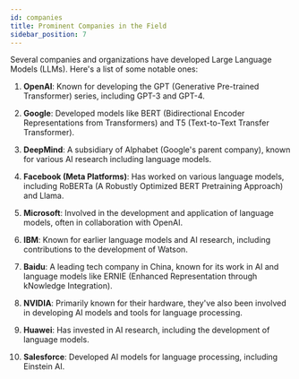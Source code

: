 ```yaml
---
id: companies
title: Prominent Companies in the Field
sidebar_position: 7
---
```


Several companies and organizations have developed Large Language Models (LLMs). Here's a list of some notable ones:

1. **OpenAI**: Known for developing the GPT (Generative Pre-trained Transformer) series, including GPT-3 and GPT-4.

2. **Google**: Developed models like BERT (Bidirectional Encoder Representations from Transformers) and T5 (Text-to-Text Transfer Transformer).

3. **DeepMind**: A subsidiary of Alphabet (Google's parent company), known for various AI research including language models.

4. **Facebook (Meta Platforms)**: Has worked on various language models, including RoBERTa (A Robustly Optimized BERT Pretraining Approach) and Llama.

5. **Microsoft**: Involved in the development and application of language models, often in collaboration with OpenAI.

6. **IBM**: Known for earlier language models and AI research, including contributions to the development of Watson.

7. **Baidu**: A leading tech company in China, known for its work in AI and language models like ERNIE (Enhanced Representation through kNowledge Integration).

8. **NVIDIA**: Primarily known for their hardware, they've also been involved in developing AI models and tools for language processing.

9. **Huawei**: Has invested in AI research, including the development of language models.

10. **Salesforce**: Developed AI models for language processing, including Einstein AI.